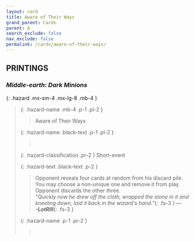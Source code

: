 ```yaml
---
layout: card
title: Aware of Their Ways
grand_parent: Cards
parent: A
search_exclude: false
nav_exclude: false
permalink: /cards/aware-of-their-ways/
---
```


## PRINTINGS


### _Middle-earth: Dark Minions_

{: .hazard .mx-sm-4 .mx-lg-8 .mb-4 }
> {: .hazard-name .mb-4 .p-1 .pl-2 }
> > <div class="hazard-mp"></div>
> > <div class="card-name">Aware of Their Ways</div>
>
> {: .hazard-name .black-text .p-1 .pl-2 }
> > &nbsp;
>
> {: .hazard-classification .pr-2 }
> Short-event
>
> {: .hazard-text .black-text .p-2 }
> > Opponent reveals four cards at random from his discard pile. You may choose a non-unique one and remove it from play. Opponent discards the other three. <br>_"Quickly now he drew off the cloth, wrapped the stone in it and kneeling down, laid it back in the wizard's hand."_{: .fs-3 } ***---&#65279;LotRIII***{: .fs-3 } 
>
> {: .hazard-name .p-1 .pr-2 }
> > <div class="card-shield"></div>
> > <div class="card-corruption">&nbsp;</div>
